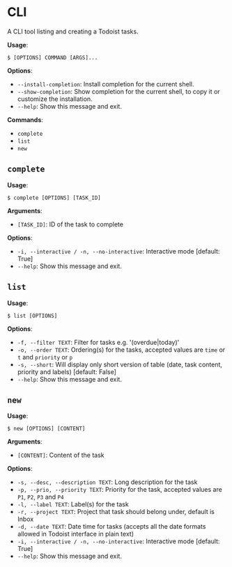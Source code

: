 # CLI

A CLI tool listing and creating a Todoist tasks.

**Usage**:

```console
$ [OPTIONS] COMMAND [ARGS]...
```

**Options**:

* `--install-completion`: Install completion for the current shell.
* `--show-completion`: Show completion for the current shell, to copy it or customize the installation.
* `--help`: Show this message and exit.

**Commands**:

* `complete`
* `list`
* `new`

## `complete`

**Usage**:

```console
$ complete [OPTIONS] [TASK_ID]
```

**Arguments**:

* `[TASK_ID]`: ID of the task to complete

**Options**:

* `-i, --interactive / -n, --no-interactive`: Interactive mode  [default: True]
* `--help`: Show this message and exit.

## `list`

**Usage**:

```console
$ list [OPTIONS]
```

**Options**:

* `-f, --filter TEXT`: Filter for tasks e.g. '(overdue|today)'
* `-o, --order TEXT`: Ordering(s) for the tasks, accepted values are `time` or `t` and `priority` or `p`
* `-s, --short`: Will display only short version of table (date, task content, priority and labels)  [default: False]
* `--help`: Show this message and exit.

## `new`

**Usage**:

```console
$ new [OPTIONS] [CONTENT]
```

**Arguments**:

* `[CONTENT]`: Content of the task

**Options**:

* `-s, --desc, --description TEXT`: Long description for the task
* `-p, --prio, --priority TEXT`: Priority for the task, accepted values are `P1`, `P2`, `P3` and `P4`
* `-l, --label TEXT`: Label(s) for the task
* `-r, --project TEXT`: Project that task should belong under, default is Inbox
* `-d, --date TEXT`: Date time for tasks (accepts all the date formats allowed in Todoist interface in plain text)
* `-i, --interactive / -n, --no-interactive`: Interactive mode  [default: True]
* `--help`: Show this message and exit.
